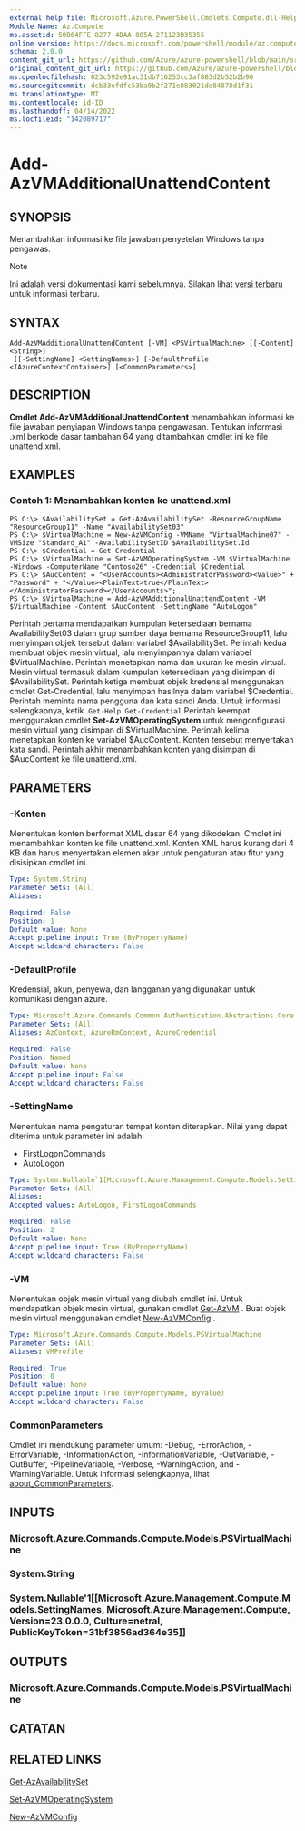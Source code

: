 ```yaml
---
external help file: Microsoft.Azure.PowerShell.Cmdlets.Compute.dll-Help.xml
Module Name: Az.Compute
ms.assetid: 50B64FFE-8277-4DAA-805A-271123B35355
online version: https://docs.microsoft.com/powershell/module/az.compute/add-azvmadditionalunattendcontent
schema: 2.0.0
content_git_url: https://github.com/Azure/azure-powershell/blob/main/src/Compute/Compute/help/Add-AzVMAdditionalUnattendContent.md
original_content_git_url: https://github.com/Azure/azure-powershell/blob/main/src/Compute/Compute/help/Add-AzVMAdditionalUnattendContent.md
ms.openlocfilehash: 023c592e91ac31db716253cc3af883d2b52b2b90
ms.sourcegitcommit: dcb33efdfc53ba0b2f271e883021de84878d1f31
ms.translationtype: MT
ms.contentlocale: id-ID
ms.lasthandoff: 04/14/2022
ms.locfileid: "142089717"
---
```

# Add-AzVMAdditionalUnattendContent

## SYNOPSIS
Menambahkan informasi ke file jawaban penyetelan Windows tanpa pengawas.

> [!NOTE]
>Ini adalah versi dokumentasi kami sebelumnya. Silakan lihat [versi terbaru](/powershell/module/az.compute/add-azvmadditionalunattendcontent) untuk informasi terbaru.

## SYNTAX

```
Add-AzVMAdditionalUnattendContent [-VM] <PSVirtualMachine> [[-Content] <String>]
 [[-SettingName] <SettingNames>] [-DefaultProfile <IAzureContextContainer>] [<CommonParameters>]
```

## DESCRIPTION
**Cmdlet Add-AzVMAdditionalUnattendContent** menambahkan informasi ke file jawaban penyiapan Windows tanpa pengawasan.
Tentukan informasi .xml berkode dasar tambahan 64 yang ditambahkan cmdlet ini ke file unattend.xml.

## EXAMPLES

### Contoh 1: Menambahkan konten ke unattend.xml
```
PS C:\> $AvailabilitySet = Get-AzAvailabilitySet -ResourceGroupName "ResourceGroup11" -Name "AvailabilitySet03"
PS C:\> $VirtualMachine = New-AzVMConfig -VMName "VirtualMachine07" -VMSize "Standard_A1" -AvailabilitySetID $AvailabilitySet.Id 
PS C:\> $Credential = Get-Credential
PS C:\> $VirtualMachine = Set-AzVMOperatingSystem -VM $VirtualMachine  -Windows -ComputerName "Contoso26" -Credential $Credential
PS C:\> $AucContent = "<UserAccounts><AdministratorPassword><Value>" + "Password" + "</Value><PlainText>true</PlainText></AdministratorPassword></UserAccounts>";
PS C:\> $VirtualMachine = Add-AzVMAdditionalUnattendContent -VM $VirtualMachine -Content $AucContent -SettingName "AutoLogon"
```

Perintah pertama mendapatkan kumpulan ketersediaan bernama AvailabilitySet03 dalam grup sumber daya bernama ResourceGroup11, lalu menyimpan objek tersebut dalam variabel $AvailabilitySet.
Perintah kedua membuat objek mesin virtual, lalu menyimpannya dalam variabel $VirtualMachine.
Perintah menetapkan nama dan ukuran ke mesin virtual.
Mesin virtual termasuk dalam kumpulan ketersediaan yang disimpan di $AvailabilitySet.
Perintah ketiga membuat objek kredensial menggunakan cmdlet Get-Credential, lalu menyimpan hasilnya dalam variabel $Credential.
Perintah meminta nama pengguna dan kata sandi Anda.
Untuk informasi selengkapnya, ketik .`Get-Help Get-Credential`
Perintah keempat menggunakan cmdlet **Set-AzVMOperatingSystem** untuk mengonfigurasi mesin virtual yang disimpan di $VirtualMachine.
Perintah kelima menetapkan konten ke variabel $AucContent.
Konten tersebut menyertakan kata sandi.
Perintah akhir menambahkan konten yang disimpan di $AucContent ke file unattend.xml.

## PARAMETERS

### -Konten
Menentukan konten berformat XML dasar 64 yang dikodekan.
Cmdlet ini menambahkan konten ke file unattend.xml.
Konten XML harus kurang dari 4 KB dan harus menyertakan elemen akar untuk pengaturan atau fitur yang disisipkan cmdlet ini.

```yaml
Type: System.String
Parameter Sets: (All)
Aliases:

Required: False
Position: 1
Default value: None
Accept pipeline input: True (ByPropertyName)
Accept wildcard characters: False
```

### -DefaultProfile
Kredensial, akun, penyewa, dan langganan yang digunakan untuk komunikasi dengan azure.

```yaml
Type: Microsoft.Azure.Commands.Common.Authentication.Abstractions.Core.IAzureContextContainer
Parameter Sets: (All)
Aliases: AzContext, AzureRmContext, AzureCredential

Required: False
Position: Named
Default value: None
Accept pipeline input: False
Accept wildcard characters: False
```

### -SettingName
Menentukan nama pengaturan tempat konten diterapkan.
Nilai yang dapat diterima untuk parameter ini adalah:
- FirstLogonCommands
- AutoLogon

```yaml
Type: System.Nullable`1[Microsoft.Azure.Management.Compute.Models.SettingNames]
Parameter Sets: (All)
Aliases:
Accepted values: AutoLogon, FirstLogonCommands

Required: False
Position: 2
Default value: None
Accept pipeline input: True (ByPropertyName)
Accept wildcard characters: False
```

### -VM
Menentukan objek mesin virtual yang diubah cmdlet ini.
Untuk mendapatkan objek mesin virtual, gunakan cmdlet [Get-AzVM](./Get-AzVM.md) .
Buat objek mesin virtual menggunakan cmdlet [New-AzVMConfig](./New-AzVMConfig.md) .

```yaml
Type: Microsoft.Azure.Commands.Compute.Models.PSVirtualMachine
Parameter Sets: (All)
Aliases: VMProfile

Required: True
Position: 0
Default value: None
Accept pipeline input: True (ByPropertyName, ByValue)
Accept wildcard characters: False
```

### CommonParameters
Cmdlet ini mendukung parameter umum: -Debug, -ErrorAction, -ErrorVariable, -InformationAction, -InformationVariable, -OutVariable, -OutBuffer, -PipelineVariable, -Verbose, -WarningAction, and -WarningVariable. Untuk informasi selengkapnya, lihat [about_CommonParameters](http://go.microsoft.com/fwlink/?LinkID=113216).

## INPUTS

### Microsoft.Azure.Commands.Compute.Models.PSVirtualMachine

### System.String

### System.Nullable'1[[Microsoft.Azure.Management.Compute.Models.SettingNames, Microsoft.Azure.Management.Compute, Version=23.0.0.0, Culture=netral, PublicKeyToken=31bf3856ad364e35]]

## OUTPUTS

### Microsoft.Azure.Commands.Compute.Models.PSVirtualMachine

## CATATAN

## RELATED LINKS

[Get-AzAvailabilitySet](./Get-AzAvailabilitySet.md)

[Set-AzVMOperatingSystem](./Set-AzVMOperatingSystem.md)

[New-AzVMConfig](./New-AzVMConfig.md)
